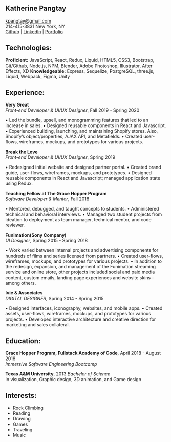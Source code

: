 ## Katherine Pangtay

kpangtay@gmail.com  
214-415-3831
New York, NY  
[Github](https://github.com/kpangtay) | [LinkedIn](https://www.linkedin.com/in/kpangtay/) | [Portfolio](http://kathypangtay.com/)

## Technologies:

**Proficient:** JavaScript, React, Redux, Liquid, HTML5, CSS3, Bootstrap, Git/Github, Node.js, NPM, Blender, Adobe Photoshop, Illustrator, After Effects, XD
**Knowledgeable:** Express, Sequelize, PostgreSQL, three.js, Liquid, Webpack, Figma, Unity

## Experience:

**Very Great**  
_Front-end Developer & UI/UX Designer_, Fall 2019 - Spring 2020

• Led the bundle, upsell, and monogramming features that led to an increase in sales. 
• Designed reusable components in React and Javascript. 
• Experienced building, launching, and maintaining Shopify stores. 
   Also, Shopify’s object/properties, AJAX API, and Metafields. 
• Created user-flows, wireframes, mockups, and prototypes for various projects. 

**Break the Love**  
_Front-end Developer & UI/UX Designer_, Spring 2019

• Redesigned initial website and designed partner portal. 
• Created brand guide, user-flows, wireframes, mockups, and prototypes.
• Designed reusable components in React and Javascript; managed application state using Redux.
  
 **Teaching Fellow at The Grace Hopper Program**  
_Software Developer & Mentor_, Fall 2018

• Mentored, debugged, and taught concepts to students. 
• Administered technical and behavioral interviews. 
• Managed two student projects from ideation to deployment as team manager, technical mentor, and code reviewer. 

 **Funimation(Sony Company)**  
_UI Designer_, Spring 2015 - Spring 2018

• Work varied between internal projects and advertising components for hundreds of films and series licensed from partners. 
• Created user-flows, wireframes, mockups, and prototypes for various projects. 
• In addition to the redesign, expansion, and management of the Funimation streaming service and online store, other projects included social and paid media content, custom emails, landing page experiences and website skins – among others.

 **Ivie & Associates**  
_DIGITAL DESIGNER_, Spring 2014 - Spring 2015

• Designed interfaces, iconography, websites, and mobile apps. 
• Created assets, user-flows, wireframes, mockups, and prototypes for various projects. 
• Developed interactive architecture and creative direction for marketing and sales collateral.  



## Education:

**Grace Hopper Program, Fullstack Academy of Code**, April 2018 - August 2018  
_Immersive Software Engineering Bootcamp_

**Texas A&M University**, 2013
_Bachelor of Science_  
In visualization, Graphic design, 3D animation, and Game design



## Interests:

- Rock Climbing
- Reading
- Drawing
- Games
- Traveling
- Music
